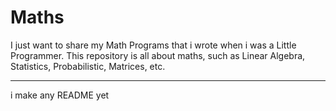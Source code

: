 # Maths
I just want to share my Math Programs that i wrote when i was a Little Programmer. This repository is all about maths, such as Linear Algebra, Statistics, Probabilistic, Matrices, etc.

-------------------------------------------------------------------------------------------------------------------------------
i make any README yet
